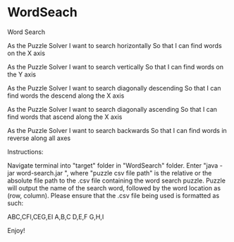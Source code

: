 # WordSeach

Word Search

As the Puzzle Solver
I want to search horizontally
So that I can find words on the X axis

As the Puzzle Solver
I want to search vertically
So that I can find words on the Y axis

As the Puzzle Solver
I want to search diagonally descending
So that I can find words the descend along the X axis

As the Puzzle Solver
I want to search diagonally ascending
So that I can find words that ascend along the X axis

As the Puzzle Solver
I want to search backwards
So that I can find words in reverse along all axes

Instructions:

Navigate terminal into "target" folder in "WordSearch" folder. 
Enter "java -jar word-search.jar <puzzle csv file path>", where "puzzle csv file path" is the
relative or the absolute file path to the .csv file containing the word search puzzle.
Puzzle will output the name of the search word, followed by the word location as (row, column). Please ensure
that the .csv file being used is formatted as such:

ABC,CFI,CEG,EI
A,B,C
D,E,F
G,H,I

Enjoy!
